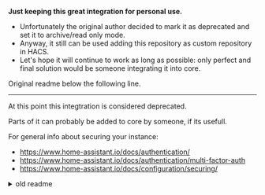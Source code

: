 **Just keeping this great integration for personal use.**
- Unfortunately the original author decided to mark it as deprecated and set it to archive/read only mode.
- Anyway, it still can be used adding this repository as custom repository in HACS.
- Let's hope it will continue to work as long as possible: only perfect and final solution would be someone integrating it into core. 

Original readme below the following line.
______________________

At this point this integtration is considered deprecated.

Parts of it can probably be added to core by someone, if its usefull.

For general info about securing your instance:
- https://www.home-assistant.io/docs/authentication/
- https://www.home-assistant.io/docs/authentication/multi-factor-auth
- https://www.home-assistant.io/docs/configuration/securing/


<details>
  <summary>old readme</summary>
  
  
# authenticated

A platform which allows you to get information successful logins to Home Assistant.

To get started you should know what to get from this repo, or use [HACS](https://hacs.xyz/).

**Example configuration.yaml:**

```yaml
sensor:
  - platform: authenticated
```

**Configuration variables:**

| key | required | default | description
| --- | --- | --- | ---
| **platform** | yes | | The sensor platform name.
| **enable_notification** | no | `true` | Turn on/off `persistant_notifications` when a new IP is detected, can be `true`/`false`.
| **exclude** | no | | A list of IP addresses you want to exclude.
| **provider** | no | 'ipapi' | The provider you want to use for GEO Lookup, 'ipapi', 'extreme', 'ipvigilante'.
| **log_location** | no | | Full path to the logfile.

**Sample overview:**\
![Sample overview](/img/overview.png)

If a new IP is detected, it will be added to a `.ip_authenticated.yaml` file in your configdir, with this information:

```yaml
8.8.8.8:
  city: Mountain View
  country: US
  hostname: google-public-dns-a.google.com
  last_authenticated: '2018-07-26 09:27:01'
  previous_authenticated_time: '2018-07-26 09:27:01'
  region: california
```

If not disabled, you will also be presented with a `persistent_notification` about the event:\
![notification](/img/persistant_notification.png)

## Debug logging

In your `configuration.yaml`

```yaml
logger:
  default: warn
  logs:
    custom_components.sensor.authenticated: debug
```

***

[buymeacoffee.com](https://www.buymeacoffee.com/ludeeus)

  
</details>
